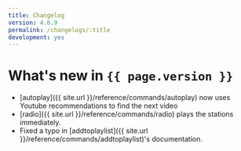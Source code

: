 ```yaml
---
title: Changelog
version: 4.6.9
permalink: /changelogs/:title
development: yes
---
```


# What's new in `{{ page.version }}`
- [autoplay]({{ site.url }}/reference/commands/autoplay) now uses Youtube recommendations to find the next video
- [radio]({{ site.url }}/reference/commands/radio) plays the stations immediately.
- Fixed a typo in [addtoplaylist]({{ site.url }}/reference/commands/addtoplaylist)'s documentation.
